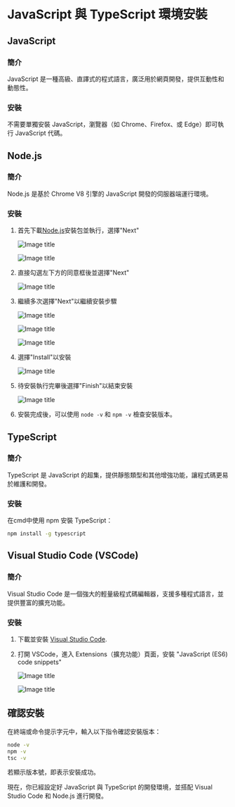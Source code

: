# JavaScript 與 TypeScript 環境安裝

## JavaScript

### 簡介
JavaScript 是一種高級、直譯式的程式語言，廣泛用於網頁開發，提供互動性和動態性。

### 安裝
不需要單獨安裝 JavaScript，瀏覽器（如 Chrome、Firefox、或 Edge）即可執行 JavaScript 代碼。

## Node.js

### 簡介
Node.js 是基於 Chrome V8 引擎的 JavaScript 開發的伺服器端運行環境。

### 安裝
1. 首先下載[Node.js](https://nodejs.org/en/download)安裝包並執行，選擇"Next"

    ![Image title](/website/webgame-engine/assets/javascript/nodejs.png)


    ![Image title](/website/webgame-engine/assets/javascript/nodejs2.png)

2. 直接勾選左下方的同意框後並選擇"Next"

    ![Image title](/website/webgame-engine/assets/javascript/nodejs3.png)

3. 繼續多次選擇"Next"以繼續安裝步驟

    ![Image title](/website/webgame-engine/assets/javascript/nodejs4.png)


    ![Image title](/website/webgame-engine/assets/javascript/nodejs5.png)


    ![Image title](/website/webgame-engine/assets/javascript/nodejs6.png)

4. 選擇"Install"以安裝

    ![Image title](/website/webgame-engine/assets/javascript/nodejs7.png)

5. 待安裝執行完畢後選擇"Finish"以結束安裝

    ![Image title](/website/webgame-engine/assets/javascript/nodejs8.png)

6. 安裝完成後，可以使用 `node -v` 和 `npm -v` 檢查安裝版本。

## TypeScript

### 簡介
TypeScript 是 JavaScript 的超集，提供靜態類型和其他增強功能，讓程式碼更易於維護和開發。

### 安裝
在cmd中使用 npm 安裝 TypeScript：

```bash
npm install -g typescript
```

## Visual Studio Code (VSCode)

### 簡介
Visual Studio Code 是一個強大的輕量級程式碼編輯器，支援多種程式語言，並提供豐富的擴充功能。

### 安裝
1. 下載並安裝 [Visual Studio Code](https://code.visualstudio.com/).
2. 打開 VSCode，進入 Extensions（擴充功能）頁面，安裝 "JavaScript (ES6) code snippets"

    ![Image title](/website/webgame-engine/assets/javascript/vscode.png)


    ![Image title](/website/webgame-engine/assets/javascript/vscode2.png)



## 確認安裝
在終端或命令提示字元中，輸入以下指令確認安裝版本：

```bash
node -v
npm -v
tsc -v
```

若顯示版本號，即表示安裝成功。

現在，你已經設定好 JavaScript 與 TypeScript 的開發環境，並搭配 Visual Studio Code 和 Node.js 進行開發。
